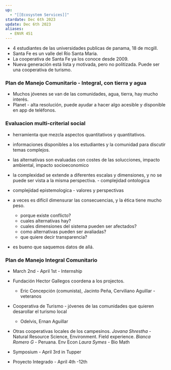 ```yaml
---
up:
  - "[[Ecosystem Services]]"
stardate: Dec 6th 2023
update: Dec 6th 2023
aliases:
  - ENVR 451
---
```

- 4 estudiantes de las universidades publicas de panama, 18 de mcgill.
- Santa Fe es un valle del Río Santa Maria.
- La cooperativa de Santa Fe ya los conoce desde 2009.
- Nueva generación está lista y motivada, pero no politizada. Puede ser una cooperativa de turismo.

### Plan de Manejo Comunitario - Integral, con tierra y agua

- Muchos jóvenes se van de las comunidades, agua, tierra, hay mucho interés.
- Planet - alta resolución, puede ayudar a hacer algo acesible y disponible en app de teléfonos.

### Evaluacion multi-criterial social
- herramienta que mezcla aspectos quantitativos y quantitativos.
- informaciones disponibles a los estudiantes y la comunidad para discutir temas complejos.
- las alternativas son evaluadas con costes de las solucciones, impacto ambiental, impacto socioeconomico
- la complexidad se extende a diferentes escalas y dimensiones, y no se puede ser vista a la misma perspectiva. - complejidad ontologica
- complejidad epistemologica - valores y perspectivas
- a veces es difícil dimensurar las consecuencias, y la ética tiene mucho peso.
	- porque existe conflicto?
	- cuales alternativas hay?
	- cuales dimensiones del sistema pueden ser afectados?
	- como alternativas pueden ser avaliadas?
	- que quiere decir transparencia?

- es bueno que saquemos datos de allá.

### Plan de Manejo Integral Comunitario
- March 2nd - April 1st - Internship
- Fundación Hector Gallegos coordena a los projectos.
	- Eric Concepción (comunista), Jacinto Peña, Cerviliano Aguillar - veteranos
- Cooperativa de Turismo - jóvenes de las comunidades que quieren desarollar el turismo local
	- Odelvis, Ernan Aguillar
- Otras cooperativas locales de los campesinos.
*Jovana Shrestha* - Natural Resource Science, Environment. Field experience.
*Bianca Romero G* - Peruana. Env Econ
*Laura Symes* - Bio Math

 

- Symposium - April 3rd in Tupper
- Proyecto Integrado - April 4th -12th




